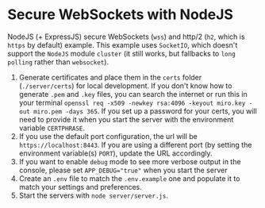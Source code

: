 # Secure WebSockets with NodeJS

NodeJS (+ ExpressJS) secure WebSockets (`wss`) and http/2 (`h2`, which is `https` by default) example. This example uses `SocketIO`, which
doesn't support the `NodeJS` module `cluster` (it still works, but fallbacks to `long polling` rather than `websocket`).


1. Generate certificates and place them in the `certs` folder (`./server/certs`) for local development. If you don't know how to generate
   `.pem` and `.key` files, you can search the internet or run this in your terminal `openssl req -x509 -newkey rsa:4096 -keyout miro.key
   -out miro.pem -days 365`. If you set up a password for your certs, you will need to provide it when you start the server with the
   environment variable `CERTPHRASE`.
1. If you use the default port configuration, the url will be `https://localhost:8443`. If you are using a different port (by setting the
   environment variable(s) `PORT`), update the URL accordingly.
1. If you want to enable `debug` mode to see more verbose output in the console, please set `APP_DEBUG="true"` when you start the server
1. Create an `.env` file to match the `.env.example` one and populate it to match your settings and preferences.
1. Start the servers with `node server/server.js`.
